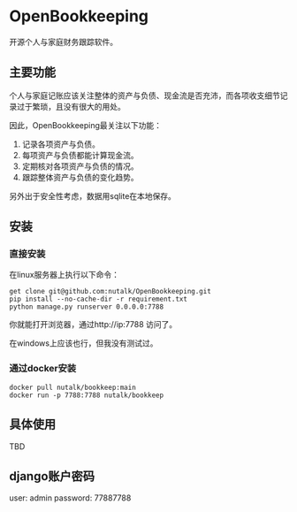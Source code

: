 # OpenBookkeeping
开源个人与家庭财务跟踪软件。

## 主要功能
个人与家庭记账应该关注整体的资产与负债、现金流是否充沛，而各项收支细节记录过于繁琐，且没有很大的用处。

因此，OpenBookkeeping最关注以下功能：
1. 记录各项资产与负债。
2. 每项资产与负债都能计算现金流。
3. 定期核对各项资产与负债的情况。
4. 跟踪整体资产与负债的变化趋势。

另外出于安全性考虑，数据用sqlite在本地保存。

## 安装
### 直接安装
在linux服务器上执行以下命令：

```
get clone git@github.com:nutalk/OpenBookkeeping.git
pip install --no-cache-dir -r requirement.txt
python manage.py runserver 0.0.0.0:7788
```
你就能打开浏览器，通过http://ip:7788 访问了。

在windows上应该也行，但我没有测试过。

### 通过docker安装
```
docker pull nutalk/bookkeep:main
docker run -p 7788:7788 nutalk/bookkeep
```
## 具体使用
TBD


## django账户密码
user: admin
password: 77887788